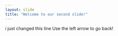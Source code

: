 ```yaml
---
layout: slide
title: "Welcome to our second slide!"
---
```

i just changed this line
Use the left arrow to go back!

